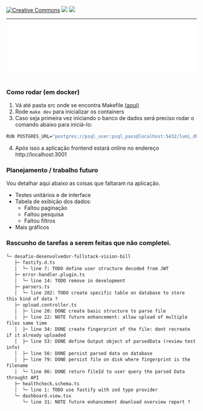 
[![Creative Commons](https://img.shields.io/badge/license-CC0_1.0-blue.svg?style=flat)](http://creativecommons.org/publicdomain/zero/1.0/)
[![](https://img.shields.io/badge/contributions-WELCOME-green)](#)
[![](https://img.shields.io/badge/made_with-LOVE-red)](#)


---
<section align="center">
  <img src="docs/assets/images/banner.svg" title="Project banner" alt="Project banner" />
  <br>
  <br>
</section>

### Como rodar (em docker)

1. Vá até pasta src onde se encontra Makefile [(aqui)](./src/)
2. Rode `make dev` para inicializar os containers
3. Caso seja primeira vez iniciando o banco de dados será preciso rodar o comando abaixo para iniciá-lo:
  ```bash
  RUN POSTGRES_URL="postgres://psql_user:psql_pass@localhost:5432/lumi_db" pnpm db:first-setup
  ``` 
4. Após isso a aplicação frontend estará online no endereço http://localhost:3001

### Planejamento / trabalho futuro

Vou detalhar aqui abaixo as coisas que faltaram na aplicação.

- Testes unitários e de interface
- Tabela de exibição dos dados:
  - Faltou paginação
  - Faltou pesquisa
  - Faltou filtros
- Mais gráficos

### Rascunho de tarefas a serem feitas que não completei.

```
└─ desafio-desenvolvedor-fullstack-vision-bill
   ├─ fastify.d.ts
   │  └─ line 7: TODO define user structure decoded from JWT
   ├─ error-handler.plugin.ts
   │  └─ line 14: TODO remove in development
   ├─ parsers.ts
   │  └─ line 202: TODO create specific table on database to store this kind of data ?
   ├─ upload.controller.ts
   │  ├─ line 20: DONE create basic structure to parse file
   │  ├─ line 22: NOTE future enhancement: allow upload of multiple files same time
   │  ├─ line 34: DONE create fingerprint of the file: dont recreate if it already uploaded
   │  ├─ line 53: DONE define Output object of parsedData (review test info)
   │  ├─ line 56: DONE persist parsed data on database
   │  ├─ line 79: DONE persist file on disk where fingerprint is the filename
   │  └─ line 86: DONE return fileId to user query the parsed Data throught API
   ├─ healthcheck.schema.ts
   │  └─ line 1: TODO use fastify with zod type provider
   └─ dashboard.view.tsx
      └─ line 31: NOTE future enhancement download overview report ?

```